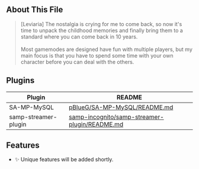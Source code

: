 ## About This File

> [Leviaria] The nostalgia is crying for me to come back, so now it's time to unpack the childhood memories and finally bring them to a standard where you can come back in 10 years. <br/>
> <br/>
> Most gamemodes are designed have fun with multiple players, but my main focus is that you have to spend some time with your own character before you can deal with the others.

## Plugins

| Plugin | README |
| ------ | ------ |
| SA-MP-MySQL | [pBlueG/SA-MP-MySQL/README.md][PlDb] |
| samp-streamer-plugin | [samp-incognito/samp-streamer-plugin/README.md][PlGh] |

[PlDb]: <https://github.com/pBlueG/SA-MP-MySQL/blob/master/README.md>
[PlGh]: <https://github.com/samp-incognito/samp-streamer-plugin/blob/master/README.md>

## Features

- ✨ Unique features will be added shortly.
